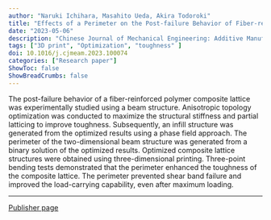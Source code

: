 ```yaml
---
author: "Naruki Ichihara, Masahito Ueda, Akira Todoroki"
title: "Effects of a Perimeter on the Post-failure Behavior of Fiber-reinforced Polymer Composite Lattices"
date: "2023-05-06"
description: "Chinese Journal of Mechanical Engineering: Additive Manufacturing Frontiers"
tags: ["3D print", "Optimization", "toughness" ]
doi: 10.1016/j.cjmeam.2023.100074
categories: ["Research paper"]
ShowToc: false
ShowBreadCrumbs: false
---
```

The post-failure behavior of a fiber-reinforced polymer composite lattice was experimentally studied using a beam structure. Anisotropic topology optimization was conducted to maximize the structural stiffness and partial latticing to improve toughness. Subsequently, an infill structure was generated from the optimized results using a phase field approach. The perimeter of the two-dimensional beam structure was generated from a binary solution of the optimized results. Optimized composite lattice structures were obtained using three-dimensional printing. Three-point bending tests demonstrated that the perimeter enhanced the toughness of the composite lattice. The perimeter prevented shear band failure and improved the load-carrying capability, even after maximum loading.

* * *
[Publisher page](https://www.sciencedirect.com/science/article/pii/S2772665723000132?via%3Dihub "Science Direct")